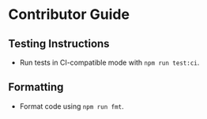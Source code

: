 # Contributor Guide

## Testing Instructions

- Run tests in CI-compatible mode with `npm run test:ci`.

## Formatting

- Format code using `npm run fmt`.

